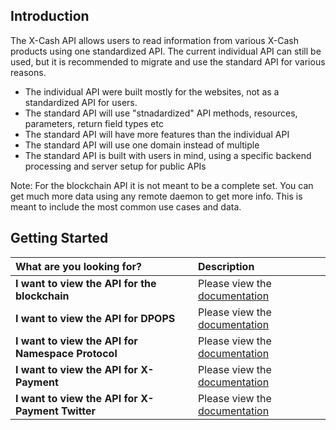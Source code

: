 ## Introduction

The X-Cash API allows users to read information from various X-Cash products using one standardized API. The current individual API can still be used, but it is recommended to migrate and use the standard API for various reasons.

* The individual API were built mostly for the websites, not as a standardized API for users.
* The standard API will use "stnadardized" API methods, resources, parameters, return field types etc
* The standard API will have more features than the individual API
* The standard API will use one domain instead of multiple
* The standard API is built with users in mind, using a specific backend processing and server setup for public APIs

Note: For the blockchain API it is not meant to be a complete set. You can get much more data using any remote daemon to get more info. This is meant to include the most common use cases and data.

## Getting Started

<table>
  <thead>
    <tr>
      <th style="text-align:left">What are you looking for?</th>
      <th style="text-align:left">Description</th>
    </tr>
  </thead>
  <tbody>
    <tr>
      <td style="text-align:left"><b>I want to view the API for the blockchain</b>
      </td>
      <td style="text-align:left">Please view the <a href="blockchain.md">documentation</a></td>
    </tr>
    <tr>
      <td style="text-align:left"><b>I want to view the API for DPOPS</b>
      </td>
      <td style="text-align:left">Please view the <a href="dpops.md">documentation</a></td>
    </tr>
    <tr>
      <td style="text-align:left"><b>I want to view the API for Namespace Protocol</b>
      </td>
      <td style="text-align:left">Please view the <a href="namespace.md">documentation</a></td>
    </tr>
    <tr>
      <td style="text-align:left"><b>I want to view the API for X-Payment</b>
      </td>
      <td style="text-align:left">Please view the <a href="xpayment.md">documentation</a></td>
    </tr>
    <tr>
      <td style="text-align:left"><b>I want to view the API for X-Payment Twitter</b>
      </td>
      <td style="text-align:left">Please view the <a href="xpayment-twitter.md">documentation</a></td>
    </tr>
    <tr>
  </tbody>
</table>
